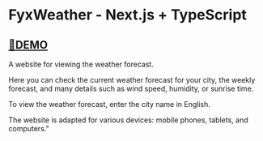 # FyxWeather - Next.js + TypeScript

## [🔴DEMO](https://next-js-fyx-weather-app.vercel.app/)

A website for viewing the weather forecast.

Here you can check the current weather forecast for your city, the weekly forecast, and many details such as wind speed, humidity, or sunrise time.

To view the weather forecast, enter the city name in English.

The website is adapted for various devices: mobile phones, tablets, and computers."